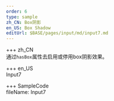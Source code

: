 ```yaml
--- 
order: 6
type: sample
zh_CN: Box阴影
en_US: Box Shadow
editUrl: $BASE/pages/input/md/input7.md
---
```


+++ zh_CN   
通过<Code>hasBox</Code>属性去启用或停用box阴影效果。
 
+++ en_US   
Input7

+++ SampleCode   
fileName: Input7

